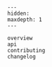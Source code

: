 ```{toctree}
---
hidden:
maxdepth: 1
---

overview
api
contributing
changelog
```

```{include} ../README.md
```

